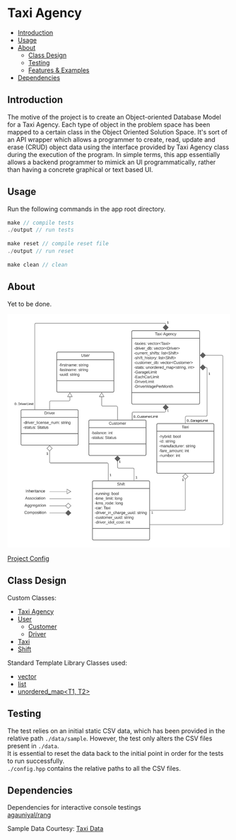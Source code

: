 # Taxi Agency

 * [Introduction](#Introduction)
 * [Usage](#Introduction)
 * [About](#About)
   * [Class Design](#Class-Design)
   * [Testing](#Testing)
   * [Features & Examples](#features-examples)
 * [Dependencies](#Dependencies)


## Introduction
The motive of the project is to create an Object-oriented Database Model for a Taxi Agency. Each type of object in the problem space has been mapped to a certain class in the Object Oriented Solution Space. It's sort of an API wrapper which allows a programmer to create, read, update and erase (CRUD) object data using the interface provided by Taxi Agency class during the execution of the program. In simple terms, this app essentially allows a backend programmer to mimick an UI programmatically, rather than having a concrete graphical or text based UI.

## Usage
Run the following commands in the app root directory.

```cpp
make // compile tests
./output // run tests
```

```cpp
make reset // compile reset file
./output // run reset
```

```cpp
make clean // clean
```


## About
Yet to be done.
<!-- 
Service:
When customer books a taxi:
 * When taxi is still, the customer is charged per time the driver is waiting,
 * When taxi is moving, the customer is charged per km  -->


<img src="./assets/UML.png">

[Project Config](config.yaml)

## Class Design

Custom Classes:
 * [Taxi Agency](#taxi-agency)
 * [User](#user)
   * [Customer](#customer)
   * [Driver](#driver)
 * [Taxi](#taxi)
 * [Shift](#shift)

Standard Template Library Classes used:
 * [vector<T>](#vector)
 * [list<T>](#vector)
 * [unordered_map<T1, T2>](#vector)

<!-- ### Taxi Agency
An instance of Taxi Agency class behaves like a container to the list of all the entities (Driver, Customer, Taxi, Shift (ongoing, history)). It also stores basic stats like limits of the Agency (based on budget, which can be upgraded upon investment), employee vacancies, ongoing shifts, etc. It also maintains a record of the history of shifts.

Destruction of a Taxi Agency instance leads to the destruction of all the containers contained in it, thus, all the instances of the User, Customer, Taxi and Shift classes.

Note:
Taxi Agency stores a record of only its customer, employee and driver. Deleting their instance does not infer at deleting their existance.

### User
User reflects an ideal. Uses the concept of unique `uuid`s, allowing and efficient retrieval of data.

 * Customer
 * Driver -->

## Testing
The test relies on an initial static CSV data, which has been provided in the relative path `./data/sample`. However, the test only alters the CSV files present in `./data`. <br />
It is essential to reset the data back to the initial point in order for the tests to run successfully. <br />
`./config.hpp` contains the relative paths to all the CSV files.

## Dependencies
Dependencies for interactive console testings <br />
[agauniyal/rang](https://github.com/agauniyal/rang/blob/master/include/rang.hpp)

Sample Data Courtesy: [Taxi Data](https://corgis-edu.github.io/corgis/csv/cars/)
